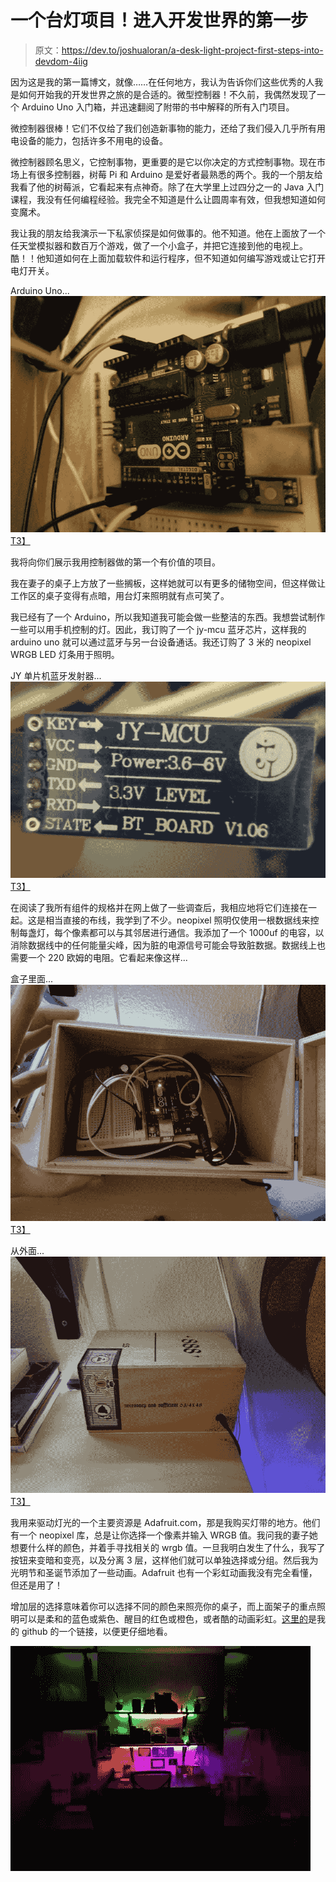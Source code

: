 # 一个台灯项目！进入开发世界的第一步

> 原文：<https://dev.to/joshualoran/a-desk-light-project-first-steps-into-devdom-4iig>

因为这是我的第一篇博文，就像……在任何地方，我认为告诉你们这些优秀的人我是如何开始我的开发世界之旅的是合适的。微型控制器！不久前，我偶然发现了一个 Arduino Uno 入门箱，并迅速翻阅了附带的书中解释的所有入门项目。

微控制器很棒！它们不仅给了我们创造新事物的能力，还给了我们侵入几乎所有用电设备的能力，包括许多不用电的设备。

微控制器顾名思义，它控制事物，更重要的是它以你决定的方式控制事物。现在市场上有很多控制器，树莓 Pi 和 Arduino 是爱好者最熟悉的两个。我的一个朋友给我看了他的树莓派，它看起来有点神奇。除了在大学里上过四分之一的 Java 入门课程，我没有任何编程经验。我完全不知道是什么让圆周率有效，但我想知道如何变魔术。

我让我的朋友给我演示一下私家侦探是如何做事的。他不知道。他在上面放了一个任天堂模拟器和数百万个游戏，做了一个小盒子，并把它连接到他的电视上。酷！！他知道如何在上面加载软件和运行程序，但不知道如何编写游戏或让它打开电灯开关。

Arduino Uno...
[![alt text](img/466d87454b354192a1d03d72717671b2.png "Arduino Uno")T3】](https://res.cloudinary.com/practicaldev/image/fetch/s--Sj6uvwSN--/c_limit%2Cf_auto%2Cfl_progressive%2Cq_auto%2Cw_880/https://github.com/WTFCodingPotato/NeoPixelDeskShelves/blob/master/20190314_194714.jpg%3Fraw%3Dtrue)

我将向你们展示我用控制器做的第一个有价值的项目。

我在妻子的桌子上方放了一些搁板，这样她就可以有更多的储物空间，但这样做让工作区的桌子变得有点暗，用台灯来照明就有点可笑了。

我已经有了一个 Arduino，所以我知道我可能会做一些整洁的东西。我想尝试制作一些可以用手机控制的灯。因此，我订购了一个 jy-mcu 蓝牙芯片，这样我的 arduino uno 就可以通过蓝牙与另一台设备通话。我还订购了 3 米的 neopixel WRGB LED 灯条用于照明。

JY 单片机蓝牙发射器...
[![alt text](img/1ec86b2c245c3b78ae23830fd137e07f.png "JY-MCU Bluetooth controller")T3】](https://res.cloudinary.com/practicaldev/image/fetch/s--bo1y4uj5--/c_limit%2Cf_auto%2Cfl_progressive%2Cq_auto%2Cw_880/https://github.com/WTFCodingPotato/NeoPixelDeskShelves/blob/master/5fER7MVjT3yHrvvDimidcQ_thumb_2.jpg%3Fraw%3Dtrue)

在阅读了我所有组件的规格并在网上做了一些调查后，我相应地将它们连接在一起。这是相当直接的布线，我学到了不少。neopixel 照明仅使用一根数据线来控制每盏灯，每个像素都可以与其邻居进行通信。我添加了一个 1000uf 的电容，以消除数据线中的任何能量尖峰，因为脏的电源信号可能会导致脏数据。数据线上也需要一个 220 欧姆的电阻。它看起来像这样...

盒子里面...
[![alt text](img/b02cc6537f473f70c0d11e011ed7a75f.png "inside the box")T3】](https://res.cloudinary.com/practicaldev/image/fetch/s--_19X2aIb--/c_limit%2Cf_auto%2Cfl_progressive%2Cq_auto%2Cw_880/https://github.com/WTFCodingPotato/NeoPixelDeskShelves/blob/master/20190314_064930.jpg%3Fraw%3Dtrue)

从外面...
[![alt text](img/2a76deff418855b21a93dd81d88ef2f9.png "outside the box")T3】](https://res.cloudinary.com/practicaldev/image/fetch/s--RNrDXUH5--/c_limit%2Cf_auto%2Cfl_progressive%2Cq_auto%2Cw_880/https://github.com/WTFCodingPotato/NeoPixelDeskShelves/blob/master/20190314_064949.jpg%3Fraw%3Dtrue)

我用来驱动灯光的一个主要资源是 Adafruit.com，那是我购买灯带的地方。他们有一个 neopixel 库，总是让你选择一个像素并输入 WRGB 值。我问我的妻子她想要什么样的颜色，并着手寻找相关的 wrgb 值。一旦我明白发生了什么，我写了按钮来变暗和变亮，以及分离 3 层，这样他们就可以单独选择或分组。然后我为光明节和圣诞节添加了一些动画。Adafruit 也有一个彩虹动画我没有完全看懂，但还是用了！

增加层的选择意味着你可以选择不同的颜色来照亮你的桌子，而上面架子的重点照明可以是柔和的蓝色或紫色、醒目的红色或橙色，或者酷的动画彩虹。[这里的](https://github.com/WTFCodingPotato/NeoPixelDeskShelves)是我的 github 的一个链接，以便更仔细地看。

[![IMAGE ALT TEXT HERE](img/29fe6191b5635daaaf3e90e52e9946a5.png)](http://www.youtube.com/watch?v=ESvgF8Sfwa0)